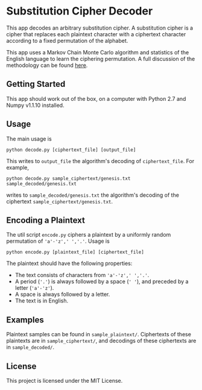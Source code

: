 # Substitution Cipher Decoder

This app decodes an arbitrary substitution cipher.  A substitution cipher is a cipher that replaces each plaintext character with a ciphertext character according to a fixed permutation of the alphabet.

This app uses a Markov Chain Monte Carlo algorithm and statistics of the English language to learn the ciphering permutation.  A full discussion of the methodology can be found [here](http://web.mit.edu/bmhuang/www/files/math/mcmc-decode.pdf).

## Getting Started

This app should work out of the box, on a computer with Python 2.7 and Numpy v1.1.10 installed.

## Usage

The main usage is
```
python decode.py [ciphertext_file] [output_file]
```
This writes to `output_file` the algorithm's decoding of `ciphertext_file`.  For example,
```
python decode.py sample_ciphertext/genesis.txt sample_decoded/genesis.txt
```
writes to `sample_decoded/genesis.txt` the algorithm's decoding of the ciphertext `sample_ciphertext/genesis.txt`.

## Encoding a Plaintext

The util script `encode.py` ciphers a plaintext by a uniformly random permutation of `'a'-'z',' ','.'`.  Usage is
```
python encode.py [plaintext_file] [ciphertext_file]
```
The plaintext should have the following properties:
* The text consists of characters from `'a'-'z',' ','.'`.
* A period (`'.'`) is always followed by a space (`' '`), and preceded by a letter (`'a'-'z'`).
* A space is always followed by a letter.
* The text is in English.

## Examples

Plaintext samples can be found in `sample_plaintext/`.  Ciphertexts of these plaintexts are in `sample_ciphertext/`, and decodings of these ciphertexts are in `sample_decoded/`.

## License

This project is licensed under the MIT License.
